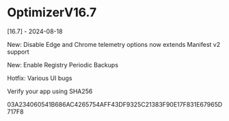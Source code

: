# OptimizerV16.7

[16.7] - 2024-08-18

New: Disable Edge and Chrome telemetry options now extends Manifest v2 support

New: Enable Registry Periodic Backups

Hotfix: Various UI bugs

Verify your app using SHA256

03A234060541B686AC4265754AFF43DF9325C21383F90E17F831E67965D717F8
